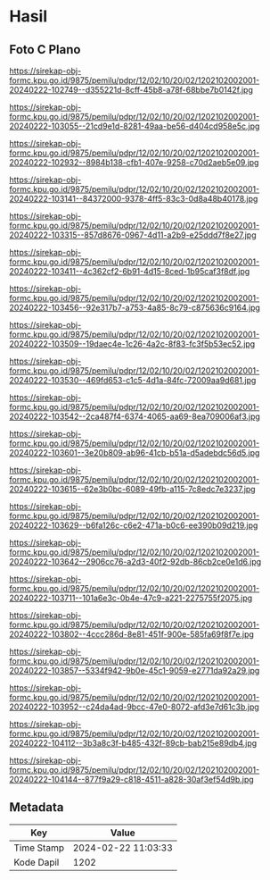 # Hasil

## Foto C Plano

https://sirekap-obj-formc.kpu.go.id/9875/pemilu/pdpr/12/02/10/20/02/1202102002001-20240222-102749--d355221d-8cff-45b8-a78f-68bbe7b0142f.jpg

https://sirekap-obj-formc.kpu.go.id/9875/pemilu/pdpr/12/02/10/20/02/1202102002001-20240222-103055--21cd9e1d-8281-49aa-be56-d404cd958e5c.jpg

https://sirekap-obj-formc.kpu.go.id/9875/pemilu/pdpr/12/02/10/20/02/1202102002001-20240222-102932--8984b138-cfb1-407e-9258-c70d2aeb5e09.jpg

https://sirekap-obj-formc.kpu.go.id/9875/pemilu/pdpr/12/02/10/20/02/1202102002001-20240222-103141--84372000-9378-4ff5-83c3-0d8a48b40178.jpg

https://sirekap-obj-formc.kpu.go.id/9875/pemilu/pdpr/12/02/10/20/02/1202102002001-20240222-103315--857d8676-0967-4d11-a2b9-e25ddd7f8e27.jpg

https://sirekap-obj-formc.kpu.go.id/9875/pemilu/pdpr/12/02/10/20/02/1202102002001-20240222-103411--4c362cf2-6b91-4d15-8ced-1b95caf3f8df.jpg

https://sirekap-obj-formc.kpu.go.id/9875/pemilu/pdpr/12/02/10/20/02/1202102002001-20240222-103456--92e317b7-a753-4a85-8c79-c875636c9164.jpg

https://sirekap-obj-formc.kpu.go.id/9875/pemilu/pdpr/12/02/10/20/02/1202102002001-20240222-103509--19daec4e-1c26-4a2c-8f83-fc3f5b53ec52.jpg

https://sirekap-obj-formc.kpu.go.id/9875/pemilu/pdpr/12/02/10/20/02/1202102002001-20240222-103530--469fd653-c1c5-4d1a-84fc-72009aa9d681.jpg

https://sirekap-obj-formc.kpu.go.id/9875/pemilu/pdpr/12/02/10/20/02/1202102002001-20240222-103542--2ca487f4-6374-4065-aa69-8ea709006af3.jpg

https://sirekap-obj-formc.kpu.go.id/9875/pemilu/pdpr/12/02/10/20/02/1202102002001-20240222-103601--3e20b809-ab96-41cb-b51a-d5adebdc56d5.jpg

https://sirekap-obj-formc.kpu.go.id/9875/pemilu/pdpr/12/02/10/20/02/1202102002001-20240222-103615--62e3b0bc-6089-49fb-a115-7c8edc7e3237.jpg

https://sirekap-obj-formc.kpu.go.id/9875/pemilu/pdpr/12/02/10/20/02/1202102002001-20240222-103629--b6fa126c-c6e2-471a-b0c6-ee390b09d219.jpg

https://sirekap-obj-formc.kpu.go.id/9875/pemilu/pdpr/12/02/10/20/02/1202102002001-20240222-103642--2906cc76-a2d3-40f2-92db-86cb2ce0e1d6.jpg

https://sirekap-obj-formc.kpu.go.id/9875/pemilu/pdpr/12/02/10/20/02/1202102002001-20240222-103711--101a6e3c-0b4e-47c9-a221-2275755f2075.jpg

https://sirekap-obj-formc.kpu.go.id/9875/pemilu/pdpr/12/02/10/20/02/1202102002001-20240222-103802--4ccc286d-8e81-451f-900e-585fa69f8f7e.jpg

https://sirekap-obj-formc.kpu.go.id/9875/pemilu/pdpr/12/02/10/20/02/1202102002001-20240222-103857--5334f942-9b0e-45c1-9059-e2771da92a29.jpg

https://sirekap-obj-formc.kpu.go.id/9875/pemilu/pdpr/12/02/10/20/02/1202102002001-20240222-103952--c24da4ad-9bcc-47e0-8072-afd3e7d61c3b.jpg

https://sirekap-obj-formc.kpu.go.id/9875/pemilu/pdpr/12/02/10/20/02/1202102002001-20240222-104112--3b3a8c3f-b485-432f-89cb-bab215e89db4.jpg

https://sirekap-obj-formc.kpu.go.id/9875/pemilu/pdpr/12/02/10/20/02/1202102002001-20240222-104144--877f9a29-c818-4511-a828-30af3ef54d9b.jpg


## Metadata

| Key        | Value               |
| ---------- | ------------------- |
| Time Stamp | 2024-02-22 11:03:33 |
| Kode Dapil | 1202                |




